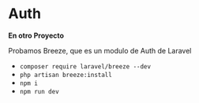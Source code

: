 # Auth

**En otro Proyecto**

Probamos Breeze, que es un modulo de Auth de Laravel

-   `composer require laravel/breeze --dev`
-   `php artisan breeze:install`
-   `npm i`
-   `npm run dev`
